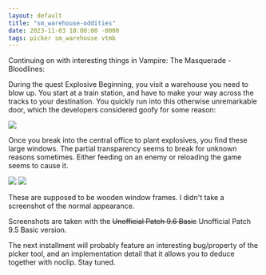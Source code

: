 ```yaml
---
layout: default
title: "sm_warehouse-oddities"
date: 2023-11-03 18:00:00 -0000
tags: picker sm_warehouse vtmb
---
```


Continuing on with interesting things in Vampire: The Masquerade - Bloodlines:

During the quest Explosive Beginning, you visit a warehouse you need to blow up. You start at a train station, and have to make your way across the tracks to your destination. You quickly run into this otherwise unremarkable door, which the developers considered goofy for some reason:

![](/breaking-videogames/assets/goofy_door.png)

Once you break into the central office to plant explosives, you find these large windows. The partial transparency seems to break for unknown reasons sometimes. Either feeding on an enemy or reloading the game seems to cause it.

![](/breaking-videogames/assets/broken_alpha1.png)
![](/breaking-videogames/assets/broken_alpha2.png)

These are supposed to be wooden window frames. I didn't take a screenshot of the normal appearance.

Screenshots are taken with the ~~Unofficial Patch 9.6 Basic~~ Unofficial Patch 9.5 Basic version.

The next installment will probably feature an interesting bug/property of the picker tool, and an implementation detail that it allows you to deduce together with noclip. Stay tuned.